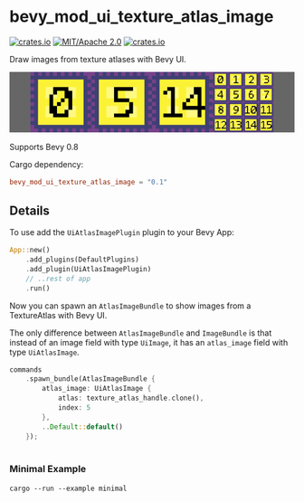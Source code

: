 # bevy_mod_ui_texture_atlas_image
[![crates.io](https://img.shields.io/crates/v/bevy_mod_ui_texture_atlas_image)](https://crates.io/crates/bevy_mod_ui_texture_atlas_image)
[![MIT/Apache 2.0](https://img.shields.io/badge/license-MIT%2FApache-blue.svg)](https://github.com/ickshonpe/bevy_mod_ui_texture_atlas_image)
[![crates.io](https://img.shields.io/crates/d/bevy_mod_ui_texture_atlas_image)](https://crates.io/crates/bevy_mod_ui_texture_atlas_image)

Draw images from texture atlases with Bevy UI.

![image](bevy_mod_ui_texture_atlas_image.png)

Supports Bevy 0.8

Cargo dependency:
```toml
bevy_mod_ui_texture_atlas_image = "0.1"
```

## Details

To use add the ```UiAtlasImagePlugin``` plugin to your Bevy App:

```rust
App::new()
    .add_plugins(DefaultPlugins)
    .add_plugin(UiAtlasImagePlugin)
    // ..rest of app
    .run()
```

Now you can spawn an `AtlasImageBundle` to show images from a TextureAtlas with Bevy UI.

The only difference between `AtlasImageBundle` and `ImageBundle` is that instead of an image field with type `UiImage`, it has an `atlas_image` field with type `UiAtlasImage`.

```rust
commands
    .spawn_bundle(AtlasImageBundle {
        atlas_image: UiAtlasImage { 
            atlas: texture_atlas_handle.clone(),
            index: 5
        },
        ..Default::default()
    });
```
#
### Minimal Example

``` 
cargo --run --example minimal
```


